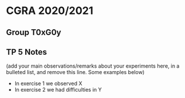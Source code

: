 # CGRA 2020/2021

## Group T0xG0y

## TP 5 Notes

(add your main observations/remarks about your experiments here, in a bulleted list, and remove this line. Some examples below)

- In exercise 1 we observed X
- In exercise 2 we had difficulties in Y